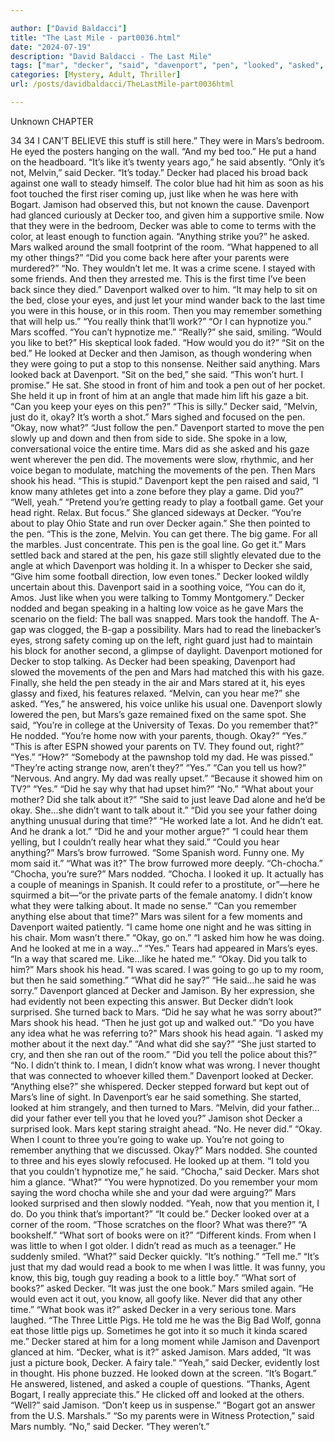 ```yaml
---

author: ["David Baldacci"]
title: "The Last Mile - part0036.html"
date: "2024-07-19"
description: "David Baldacci - The Last Mile"
tags: ["mar", "decker", "said", "davenport", "pen", "looked", "asked", "okay", "back", "jamison", "anything", "eye", "book", "like", "melvin", "one", "time", "remember", "really", "gaze", "voice", "head", "know", "nodded", "dad"]
categories: [Mystery, Adult, Thriller]
url: /posts/davidbaldacci/TheLastMile-part0036html

---
```



Unknown
CHAPTER
34
34
I CAN’T BELIEVE this stuff is still here.”
They were in Mars’s bedroom. He eyed the posters hanging on the wall.
“And my bed too.” He put a hand on the headboard. “It’s like it’s twenty years ago,” he said absently.
“Only it’s not, Melvin,” said Decker. “It’s today.”
Decker had placed his broad back against one wall to steady himself. The color blue had hit him as soon as his foot touched the first riser coming up, just like when he was here with Bogart.
Jamison had observed this, but not known the cause. Davenport had glanced curiously at Decker too, and given him a supportive smile.
Now that they were in the bedroom, Decker was able to come to terms with the color, at least enough to function again.
“Anything strike you?” he asked.
Mars walked around the small footprint of the room. “What happened to all my other things?”
“Did you come back here after your parents were murdered?”
“No. They wouldn’t let me. It was a crime scene. I stayed with some friends. And then they arrested me. This is the first time I’ve been back since they died.”
Davenport walked over to him. “It may help to sit on the bed, close your eyes, and just let your mind wander back to the last time you were in this house, or in this room. Then you may remember something that will help us.”
“You really think that’ll work?”
“Or I can hypnotize you.”
Mars scoffed. “You can’t hypnotize me.”
“Really?” she said, smiling. “Would you like to bet?”
His skeptical look faded. “How would you do it?”
“Sit on the bed.”
He looked at Decker and then Jamison, as though wondering when they were going to put a stop to this nonsense. Neither said anything.
Mars looked back at Davenport.
“Sit on the bed,” she said. “This won’t hurt. I promise.”
He sat. She stood in front of him and took a pen out of her pocket. She held it up in front of him at an angle that made him lift his gaze a bit.
“Can you keep your eyes on this pen?”
“This is silly.”
Decker said, “Melvin, just do it, okay? It’s worth a shot.”
Mars sighed and focused on the pen. “Okay, now what?”
“Just follow the pen.”
Davenport started to move the pen slowly up and down and then from side to side. She spoke in a low, conversational voice the entire time.
Mars did as she asked and his gaze went wherever the pen did. The movements were slow, rhythmic, and her voice began to modulate, matching the movements of the pen.
Then Mars shook his head. “This is stupid.”
Davenport kept the pen raised and said, “I know many athletes get into a zone before they play a game. Did you?”
“Well, yeah.”
“Pretend you’re getting ready to play a football game. Get your head right. Relax. But focus.” She glanced sideways at Decker. “You’re about to play Ohio State and run over Decker again.” She then pointed to the pen. “This is the zone, Melvin. You can get there. The big game. For all the marbles. Just concentrate. This pen is the goal line. Go get it.”
Mars settled back and stared at the pen, his gaze still slightly elevated due to the angle at which Davenport was holding it.
In a whisper to Decker she said, “Give him some football direction, low even tones.”
Decker looked wildly uncertain about this.
Davenport said in a soothing voice, “You can do it, Amos. Just like when you were talking to Tommy Montgomery.”
Decker nodded and began speaking in a halting low voice as he gave Mars the scenario on the field: The ball was snapped. Mars took the handoff. The A-gap was clogged, the B-gap a possibility. Mars had to read the linebacker’s eyes, strong safety coming up on the left, right guard just had to maintain his block for another second, a glimpse of daylight.
Davenport motioned for Decker to stop talking.
As Decker had been speaking, Davenport had slowed the movements of the pen and Mars had matched this with his gaze. Finally, she held the pen steady in the air and Mars stared at it, his eyes glassy and fixed, his features relaxed.
“Melvin, can you hear me?” she asked.
“Yes,” he answered, his voice unlike his usual one.
Davenport slowly lowered the pen, but Mars’s gaze remained fixed on the same spot.
She said, “You’re in college at the University of Texas. Do you remember that?”
He nodded.
“You’re home now with your parents, though. Okay?”
“Yes.”
“This is after ESPN showed your parents on TV. They found out, right?”
“Yes.”
“How?”
“Somebody at the pawnshop told my dad. He was pissed.”
“They’re acting strange now, aren’t they?”
“Yes.”
“Can you tell us how?”
“Nervous. And angry. My dad was really upset.”
“Because it showed him on TV?”
“Yes.”
“Did he say why that had upset him?”
“No.”
“What about your mother? Did she talk about it?”
“She said to just leave Dad alone and he’d be okay. She…she didn’t want to talk about it.”
“Did you see your father doing anything unusual during that time?”
“He worked late a lot. And he didn’t eat. And he drank a lot.”
“Did he and your mother argue?”
“I could hear them yelling, but I couldn’t really hear what they said.”
“Could you hear anything?”
Mars’s brow furrowed. “Some Spanish word. Funny one. My mom said it.”
“What was it?”
The brow furrowed more deeply. “Ch-chocha.”
“Chocha, you’re sure?”
Mars nodded. “Chocha. I looked it up. It actually has a couple of meanings in Spanish. It could refer to a prostitute, or”—here he squirmed a bit—“or the private parts of the female anatomy. I didn’t know what they were talking about. It made no sense.”
“Can you remember anything else about that time?”
Mars was silent for a few moments and Davenport waited patiently.
“I came home one night and he was sitting in his chair. Mom wasn’t there.”
“Okay, go on.”
“I asked him how he was doing. And he looked at me in a way…”
“Yes.”
Tears had appeared in Mars’s eyes. “In a way that scared me. Like…like he hated me.”
“Okay. Did you talk to him?”
Mars shook his head. “I was scared. I was going to go up to my room, but then he said something.”
“What did he say?”
“He said…he said he was sorry.”
Davenport glanced at Decker and Jamison. By her expression, she had evidently not been expecting this answer. But Decker didn’t look surprised.
She turned back to Mars. “Did he say what he was sorry about?”
Mars shook his head. “Then he just got up and walked out.”
“Do you have any idea what he was referring to?”
Mars shook his head again. “I asked my mother about it the next day.”
“And what did she say?”
“She just started to cry, and then she ran out of the room.”
“Did you tell the police about this?”
“No. I didn’t think to. I mean, I didn’t know what was wrong. I never thought that was connected to whoever killed them.”
Davenport looked at Decker. “Anything else?” she whispered.
Decker stepped forward but kept out of Mars’s line of sight. In Davenport’s ear he said something. She started, looked at him strangely, and then turned to Mars.
“Melvin, did your father…did your father ever tell you that he loved you?”
Jamison shot Decker a surprised look.
Mars kept staring straight ahead. “No. He never did.”
“Okay. When I count to three you’re going to wake up. You’re not going to remember anything that we discussed. Okay?”
Mars nodded.
She counted to three and his eyes slowly refocused. He looked up at them.
“I told you that you couldn’t hypnotize me,” he said.
“Chocha,” said Decker.
Mars shot him a glance. “What?”
“You were hypnotized. Do you remember your mom saying the word chocha while she and your dad were arguing?”
Mars looked surprised and then slowly nodded. “Yeah, now that you mention it, I do. Do you think that’s important?”
“It could be.”
Decker looked over at a corner of the room. “Those scratches on the floor? What was there?”
“A bookshelf.”
“What sort of books were on it?”
“Different kinds. From when I was little to when I got older. I didn’t read as much as a teenager.” He suddenly smiled.
“What?” said Decker quickly.
“It’s nothing.”
“Tell me.”
“It’s just that my dad would read a book to me when I was little. It was funny, you know, this big, tough guy reading a book to a little boy.”
“What sort of books?” asked Decker.
“It was just the one book.” Mars smiled again. “He would even act it out, you know, all goofy like. Never did that any other time.”
“What book was it?” asked Decker in a very serious tone.
Mars laughed. “The Three Little Pigs. He told me he was the Big Bad Wolf, gonna eat those little pigs up. Sometimes he got into it so much it kinda scared me.”
Decker stared at him for a long moment while Jamison and Davenport glanced at him.
“Decker, what is it?” asked Jamison.
Mars added, “It was just a picture book, Decker. A fairy tale.”
“Yeah,” said Decker, evidently lost in thought.
His phone buzzed. He looked down at the screen. “It’s Bogart.” He answered, listened, and asked a couple of questions. “Thanks, Agent Bogart, I really appreciate this.” He clicked off and looked at the others.
“Well?” said Jamison. “Don’t keep us in suspense.”
“Bogart got an answer from the U.S. Marshals.”
“So my parents were in Witness Protection,” said Mars numbly.
“No,” said Decker. “They weren’t.”
